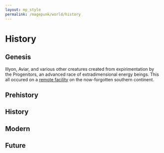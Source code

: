 ```yaml
---
layout: mp_style
permalink: /magepunk/world/history
---
```


# History

## Genesis

Illyon, Aviar, and various other creatures created from expirimentation by the Progenitors, an advanced race of extradimensional energy beings. This all occured on a [remote facility](./places/progenitor-facility) on the now-forgotten southern continent.

## Prehistory

## History

## Modern

## Future